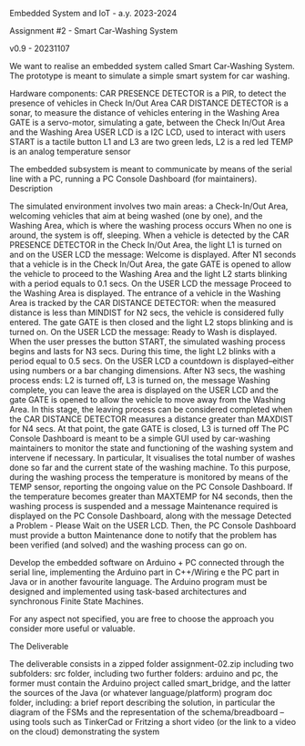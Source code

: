 Embedded System and IoT  - a.y. 2023-2024

Assignment #2 - Smart Car-Washing System

v0.9 - 20231107

We want to realise an embedded system called Smart Car-Washing System. The prototype  is meant to simulate a simple smart system for car washing.


Hardware components:
CAR PRESENCE DETECTOR is a PIR, to detect the presence of vehicles in Check In/Out Area
CAR DISTANCE DETECTOR is a sonar, to measure the distance of vehicles entering in the Washing Area
GATE is a servo-motor, simulating a gate, between the Check In/Out Area and the Washing Area 
USER LCD is a I2C LCD, used to interact with users
START is a tactile button
L1 and L3 are two green leds, L2 is a red led
TEMP is an analog temperature sensor 

The embedded subsystem is meant to communicate by means of the serial line with a PC, running a PC Console Dashboard (for maintainers).
Description

The simulated environment involves two main areas: 
a Check-In/Out Area, welcoming  vehicles that aim at being washed (one by one), and 
the Washing Area, which is where the washing process occurs
When no one is around, the system is off, sleeping.
When a vehicle is detected by the CAR PRESENCE DETECTOR in the Check In/Out Area, the light L1 is turned on and on the USER LCD the message: Welcome is displayed.
After N1 seconds that a vehicle is in the Check In/Out Area, the gate GATE is opened to allow the vehicle to proceed to the Washing Area and the light L2 starts blinking with a period equals to 0.1 secs.  On the USER LCD the message Proceed to the Washing Area is displayed.
The entrance of a vehicle in the Washing Area is tracked by the CAR DISTANCE DETECTOR: when the measured distance is less than MINDIST for N2 secs, the vehicle is considered fully entered. The gate GATE is then closed and the light L2 stops blinking and is turned on.  On the USER LCD the message: Ready to Wash is displayed.
When the user presses the button START, the simulated washing process begins and lasts for N3 secs. During this time, the light L2 blinks with a period equal to 0.5 secs. On the USER LCD a countdown is displayed–either using numbers or a bar changing dimensions.
After N3 secs, the washing process ends: L2 is turned off, L3 is turned on, the message Washing complete, you can leave the area  is displayed on the USER LCD and the gate GATE is opened to allow the vehicle to move away from the Washing Area.  In this stage, the leaving process can be considered completed when the CAR DISTANCE DETECTOR measures a distance greater than MAXDIST for N4 secs. At that point, the gate GATE is closed, L3 is turned off
The PC Console Dashboard is meant to be a simple GUI used by car-washing maintainers  to monitor the state and functioning of the washing system and intervene if necessary. 
In particular, It visualises the total number of washes done so far and  the current state of the washing machine. To this purpose, during the washing process the temperature is monitored by means of the TEMP sensor, reporting  the ongoing value on the PC Console Dashboard. 
 If the temperature becomes greater than MAXTEMP for N4 seconds, then the washing process  is suspended and a message Maintenance required is displayed on the PC Console Dashboard, along with the message  Detected a Problem - Please Wait on the USER LCD. 
Then, the PC Console Dashboard must provide a button Maintenance done to notify that the problem has been verified (and solved)  and the washing process can go on.



Develop the embedded software on Arduino + PC connected through the serial line, implementing the Arduino part in C++/Wiring e the PC part in Java or in another favourite language.  The Arduino program must be designed and implemented using task-based architectures and synchronous Finite State Machines.

For any aspect not specified, you are free to choose the approach you consider more useful or valuable.

The Deliverable

The deliverable consists in a zipped folder assignment-02.zip including two subfolders:
src folder, including 
two further folders: arduino and pc, the former must contain the Arduino project called smart_bridge, and the latter the sources of the Java (or whatever language/platform) program
doc folder, including: 
a brief report describing the solution, in particular the diagram of the FSMs and the  representation of the schema/breadboard – using tools such as TinkerCad or Fritzing 
a short video (or the link to a video on the cloud) demonstrating the system

